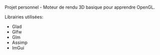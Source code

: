 Projet personnel - Moteur de rendu 3D basique pour apprendre OpenGL.

Librairies utilisées:
- Glad
- Glfw
- Glm
- Assimp
- ImGui
